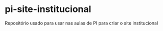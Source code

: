 # pi-site-institucional
Repositório usado para usar nas aulas de PI para criar o site institucional
